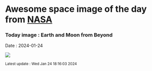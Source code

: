 
# Awesome space image of the day from [NASA](https://api.nasa.gov/)

### Today image : Earth and Moon from Beyond
Date : 2024-01-24

![](https://apod.nasa.gov/apod/image/2401/EarthMoon_Artemis1Saunders_960.jpg)

<small>Latest update : Wed Jan 24 18:16:03 2024</small>
        